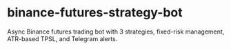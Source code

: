 # binance-futures-strategy-bot
Async Binance futures trading bot with 3 strategies, fixed-risk management, ATR-based TPSL, and Telegram alerts.
